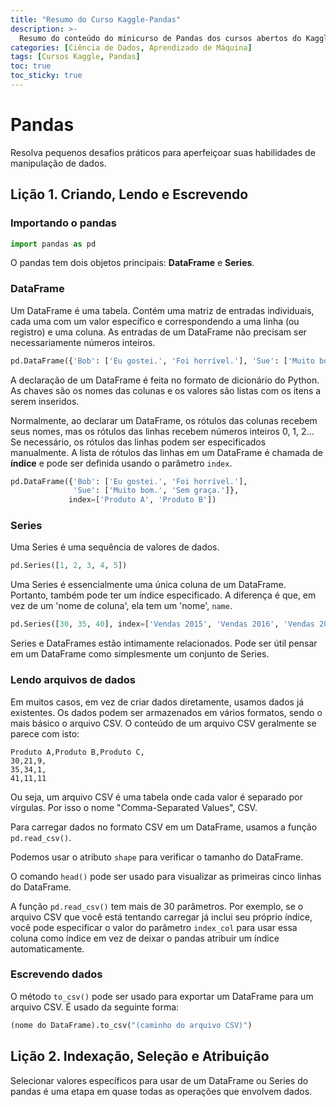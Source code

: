 ```yaml
---
title: "Resumo do Curso Kaggle-Pandas"
description: >-
  Resumo do conteúdo do minicurso de Pandas dos cursos abertos do Kaggle.
categories: [Ciência de Dados, Aprendizado de Máquina]
tags: [Cursos Kaggle, Pandas]
toc: true
toc_sticky: true
---
```


# Pandas
Resolva pequenos desafios práticos para aperfeiçoar suas habilidades de manipulação de dados.

## Lição 1. Criando, Lendo e Escrevendo
### Importando o pandas
```python
import pandas as pd
```
O pandas tem dois objetos principais: **DataFrame** e **Series**.

### DataFrame
Um DataFrame é uma tabela. Contém uma matriz de entradas individuais, cada uma com um valor específico e correspondendo a uma linha (ou registro) e uma coluna. As entradas de um DataFrame não precisam ser necessariamente números inteiros.
```python
pd.DataFrame({'Bob': ['Eu gostei.', 'Foi horrível.'], 'Sue': ['Muito bom.', 'Sem graça.']})
```
A declaração de um DataFrame é feita no formato de dicionário do Python. As chaves são os nomes das colunas e os valores são listas com os itens a serem inseridos.

Normalmente, ao declarar um DataFrame, os rótulos das colunas recebem seus nomes, mas os rótulos das linhas recebem números inteiros 0, 1, 2... Se necessário, os rótulos das linhas podem ser especificados manualmente. A lista de rótulos das linhas em um DataFrame é chamada de **índice** e pode ser definida usando o parâmetro ```index```.
```python
pd.DataFrame({'Bob': ['Eu gostei.', 'Foi horrível.'], 
              'Sue': ['Muito bom.', 'Sem graça.']},
             index=['Produto A', 'Produto B'])
```

### Series
Uma Series é uma sequência de valores de dados.
```python
pd.Series([1, 2, 3, 4, 5])
```
Uma Series é essencialmente uma única coluna de um DataFrame. Portanto, também pode ter um índice especificado. A diferença é que, em vez de um 'nome de coluna', ela tem um 'nome', ```name```.
```python
pd.Series([30, 35, 40], index=['Vendas 2015', 'Vendas 2016', 'Vendas 2017'], name='Produto A')
```
Series e DataFrames estão intimamente relacionados. Pode ser útil pensar em um DataFrame como simplesmente um conjunto de Series.

### Lendo arquivos de dados
Em muitos casos, em vez de criar dados diretamente, usamos dados já existentes. Os dados podem ser armazenados em vários formatos, sendo o mais básico o arquivo CSV. O conteúdo de um arquivo CSV geralmente se parece com isto:
```
Produto A,Produto B,Produto C,
30,21,9,
35,34,1,
41,11,11
```
Ou seja, um arquivo CSV é uma tabela onde cada valor é separado por vírgulas. Por isso o nome "Comma-Separated Values", CSV.

Para carregar dados no formato CSV em um DataFrame, usamos a função ```pd.read_csv()```.

Podemos usar o atributo ```shape``` para verificar o tamanho do DataFrame.

O comando ```head()``` pode ser usado para visualizar as primeiras cinco linhas do DataFrame.

A função ```pd.read_csv()``` tem mais de 30 parâmetros. Por exemplo, se o arquivo CSV que você está tentando carregar já inclui seu próprio índice, você pode especificar o valor do parâmetro ```index_col``` para usar essa coluna como índice em vez de deixar o pandas atribuir um índice automaticamente.

### Escrevendo dados
O método ```to_csv()``` pode ser usado para exportar um DataFrame para um arquivo CSV. É usado da seguinte forma:
```python
(nome do DataFrame).to_csv("(caminho do arquivo CSV)")
```

## Lição 2. Indexação, Seleção e Atribuição
Selecionar valores específicos para usar de um DataFrame ou Series do pandas é uma etapa em quase todas as operações que envolvem dados.